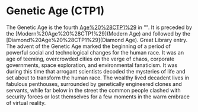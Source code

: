 # Genetic Age (CTP1)

The Genetic Age is the fourth [Age%20%28CTP1%29](age) in "". It is preceded by the [Modern%20Age%20%28CTP1%29](Modern Age) and followed by the [Diamond%20Age%20%28CTP1%29](Diamond Age).
Great Library entry.
The advent of the Genetic Age marked the beginning of a period of powerful social and technological changes for the human race. It was an age of teeming, overcrowded cities on the verge of chaos, corporate governments, space exploration, and environmental fanaticism. It was during this time that arrogant scientists decoded the mysteries of life and set about to transform the human race. The wealthy lived decadent lives in fabulous penthouses, surrounded by genetically engineered clones and servants, while far below in the street the common people clashed with security forces or lost themselves for a few moments in the warm embrace of virtual reality.